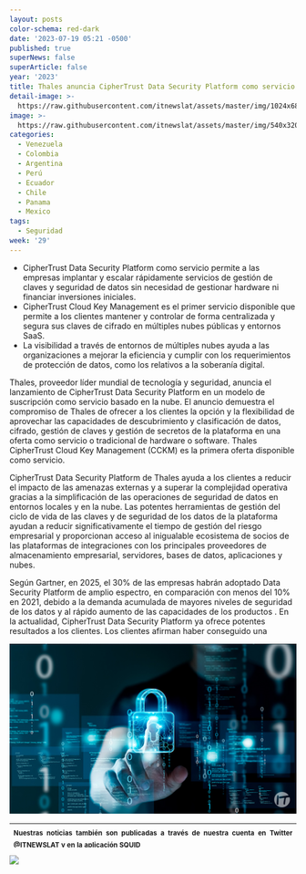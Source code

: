 ```yaml
---
layout: posts
color-schema: red-dark
date: '2023-07-19 05:21 -0500'
published: true
superNews: false
superArticle: false
year: '2023'
title: Thales anuncia CipherTrust Data Security Platform como servicio
detail-image: >-
  https://raw.githubusercontent.com/itnewslat/assets/master/img/1024x680/tocando-candado-g.jpg
image: >-
  https://raw.githubusercontent.com/itnewslat/assets/master/img/540x320/tocando-candado-p.jpg
categories:
  - Venezuela
  - Colombia
  - Argentina
  - Perú
  - Ecuador
  - Chile
  - Panama
  - Mexico
tags:
  - Seguridad
week: '29'
---
```

- CipherTrust Data Security Platform como servicio permite a las empresas implantar y escalar rápidamente servicios de gestión de claves y seguridad de datos sin necesidad de gestionar hardware ni financiar inversiones iniciales.
- CipherTrust Cloud Key Management es el primer servicio disponible que permite a los clientes mantener y controlar de forma centralizada y segura sus claves de cifrado en múltiples nubes públicas y entornos SaaS.
- La visibilidad a través de entornos de múltiples nubes ayuda a las organizaciones a mejorar la eficiencia y cumplir con los requerimientos de protección de datos, como los relativos a la soberanía digital.

Thales, proveedor líder mundial de tecnología y seguridad, anuncia el lanzamiento de CipherTrust Data Security Platform en un modelo de suscripción como servicio basado en la nube. El anuncio demuestra el compromiso de Thales de ofrecer a los clientes la opción y la flexibilidad de aprovechar las capacidades de descubrimiento y clasificación de datos, cifrado, gestión de claves y gestión de secretos de la plataforma en una oferta como servicio o tradicional de hardware o software. Thales CipherTrust Cloud Key Management (CCKM) es la primera oferta disponible como servicio. 

CipherTrust Data Security Platform de Thales ayuda a los clientes a reducir el impacto de las amenazas externas y a superar la complejidad operativa gracias a la simplificación de las operaciones de seguridad de datos en entornos locales y en la nube. Las potentes herramientas de gestión del ciclo de vida de las claves y de seguridad de los datos de la plataforma ayudan a reducir significativamente el tiempo de gestión del riesgo empresarial y proporcionan acceso al inigualable ecosistema de socios de las plataformas de integraciones con los principales proveedores de almacenamiento empresarial, servidores, bases de datos, aplicaciones y nubes.

Según Gartner, en 2025, el 30% de las empresas habrán adoptado Data Security Platform de amplio espectro, en comparación con menos del 10% en 2021, debido a la demanda acumulada de mayores niveles de seguridad de los datos y al rápido aumento de las capacidades de los productos . En la actualidad, CipherTrust Data Security Platform ya ofrece potentes resultados a los clientes. Los clientes afirman haber conseguido una 

![](https://raw.githubusercontent.com/itnewslat/assets/master/img/540x320/tocando-candado-p.jpg)

<table style="height: 42px;" width="569">
<tbody>
<tr>
<td style="text-align: justify;"><sub><strong>Nuestras noticias también son publicadas a través de nuestra cuenta en Twitter <a href="https://twitter.com/itnewslat?lang=es">@ITNEWSLAT</a> y en la aplicación <a href="https://squidapp.co/en/">SQUID</a></strong></sub></td>
</tr>
</tbody>
</table>
<img src="https://tracker.metricool.com/c3po.jpg?hash=56f88a41e39ab42c063cc51676587a04"/>